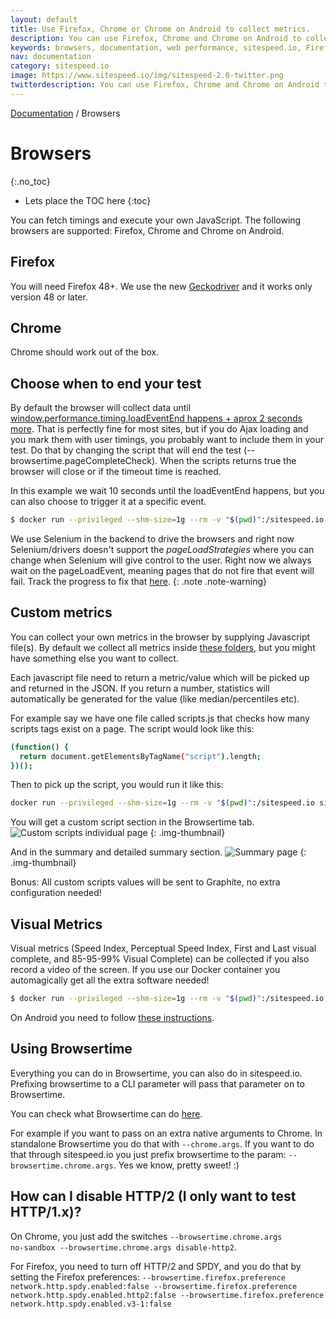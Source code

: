 ```yaml
---
layout: default
title: Use Firefox, Chrome or Chrome on Android to collect metrics.
description: You can use Firefox, Chrome and Chrome on Android to collect metrics. You need make sure you have a set connectivity when you test, and you do that with Docker networks or throttle.
keywords: browsers, documentation, web performance, sitespeed.io, Firefox, Chrome
nav: documentation
category: sitespeed.io
image: https://www.sitespeed.io/img/sitespeed-2.0-twitter.png
twitterdescription: You can use Firefox, Chrome and Chrome on Android to collect metrics.
---
```

[Documentation]({{site.baseurl}}/documentation/sitespeed.io/) / Browsers

# Browsers
{:.no_toc}

* Lets place the TOC here
{:toc}

You can fetch timings and execute your own JavaScript. The following browsers are supported: Firefox, Chrome and Chrome on Android.

## Firefox
You will need Firefox 48+. We use the new [Geckodriver](https://github.com/mozilla/geckodriver) and it works only version 48 or later.

## Chrome
Chrome should work out of the box.

## Choose when to end your test
By default the browser will collect data until  [window.performance.timing.loadEventEnd happens + aprox 2 seconds more](https://github.com/sitespeedio/browsertime/blob/d68261e554470f7b9df28797502f5edac3ace2e3/lib/core/seleniumRunner.js#L15). That is perfectly fine for most sites, but if you do Ajax loading and you mark them with user timings, you probably want to include them in your test. Do that by changing the script that will end the test (--browsertime.pageCompleteCheck). When the scripts returns true the browser will close or if the timeout time is reached.

In this example we wait 10 seconds until the loadEventEnd happens, but you can also choose to trigger it at a specific event.

~~~bash
$ docker run --privileged --shm-size=1g --rm -v "$(pwd)":/sitespeed.io sitespeedio/sitespeed.io https://www.sitespeed.io --browsertime.pageCompleteCheck 'return (function() {try { return (Date.now() - window.performance.timing.loadEventEnd) > 10000;} catch(e) {} return true;})()'
~~~

We use Selenium in the backend to drive the browsers and right now Selenium/drivers doesn't support the *pageLoadStrategies* where you can change when Selenium will give control to the user. Right now we always wait on the pageLoadEvent, meaning pages that do not fire that event will fail. Track the progress to fix that [here](https://github.com/sitespeedio/browsertime/issues/186).
{: .note .note-warning}

## Custom metrics

You can collect your own metrics in the browser by supplying Javascript file(s). By default we collect all metrics inside [these folders](https://github.com/sitespeedio/browsertime/tree/master/browserscripts), but you might have something else you want to collect.

Each javascript file need to return a metric/value which will be picked up and returned in the JSON. If you return a number, statistics will automatically be generated for the value (like median/percentiles etc).

For example say we have one file called scripts.js that checks how many scripts tags exist on a page. The script would look like this:

~~~bash
(function() {
  return document.getElementsByTagName("script").length;
})();
~~~

Then to pick up the script, you would run it like this:

~~~bash
docker run --privileged --shm-size=1g --rm -v "$(pwd)":/sitespeed.io sitespeedio/sitespeed.io https://www.sitespeed.io --browsertime.script scripts.js -b firefox
~~~

You will get a custom script section in the Browsertime tab.
![Custom scripts individual page]({{site.baseurl}}/img/customscripts.png)
{: .img-thumbnail}

And in the summary and detailed summary section.
![Summary page]({{site.baseurl}}/img/summary.png)
{: .img-thumbnail}

Bonus: All custom scripts values will be sent to Graphite, no extra configuration needed!

## Visual Metrics

Visual metrics (Speed Index, Perceptual Speed Index, First and Last visual complete, and 85-95-99% Visual Complete) can be collected if you also record a video of the screen. If you use our Docker container you automagically get all the extra software needed!

~~~bash
$ docker run --privileged --shm-size=1g --rm -v "$(pwd)":/sitespeed.io sitespeedio/sitespeed.io --speedIndex --video https://www.sitespeed.io/
~~~

On Android you need to follow [these instructions]({{site.baseurl}}http://127.0.0.1:4000/documentation/sitespeed.io/mobile-phones/#video-and-speedindex).

## Using Browsertime
Everything you can do in Browsertime, you can also do in sitespeed.io. Prefixing browsertime to a CLI parameter will pass that parameter on to Browsertime.

You can check what Browsertime can do [here](https://github.com/sitespeedio/browsertime/blob/master/lib/support/cli.js).

For example if you want to pass on an extra native arguments to Chrome. In standalone Browsertime you do that with <code>--chrome.args</code>. If you want to do that through sitespeed.io you just prefix browsertime to the param: <code>--browsertime.chrome.args</code>. Yes we know, pretty sweet! :)

## How can I disable HTTP/2 (I only want to test HTTP/1.x)?
On Chrome, you just add the switches <code>--browsertime.chrome.args no-sandbox --browsertime.chrome.args disable-http2</code>.

For Firefox, you need to turn off HTTP/2 and SPDY, and you do that by setting the Firefox preferences:
<code>--browsertime.firefox.preference network.http.spdy.enabled:false --browsertime.firefox.preference network.http.spdy.enabled.http2:false --browsertime.firefox.preference network.http.spdy.enabled.v3-1:false</code>

